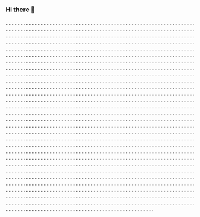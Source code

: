 ### Hi there 👋

.............................................................................................................................................................................................................................................................................................................................................................................................................................................................................................................................................................................................................................................................................................................................................................................................................................................................................................................................................................................................................................................................................................................................................................................................................................................................................................................................................................................................................................................................................................................................................................................................................................................................................................................................................................................................................................................................................................................................................................................................................................................................................................................................................................................................................................................................................................................................................................................................................................................................................................................................................................................................................................................................................................................................................................................................................................................................................................................................................................................................................................................................................................................................................................................................................................................................................................................................................................................................................................................................................................................................................................................................................................................................................................................................................................................................................................................